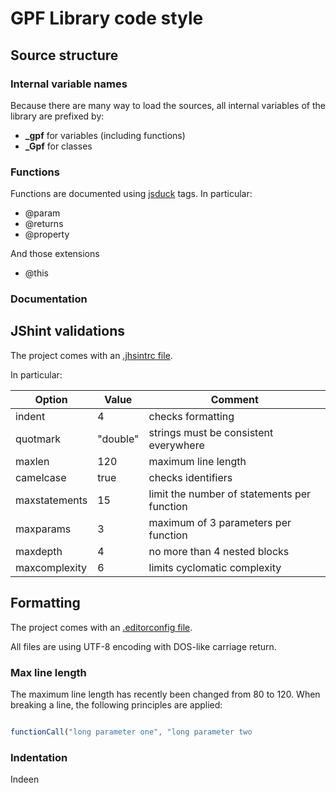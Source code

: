 # GPF Library code style

## Source structure

### Internal variable names

Because there are many way to load the sources, all internal variables of the library are prefixed by:

* **_gpf** for variables (including functions)
* **_Gpf** for classes

### Functions

Functions are documented using [jsduck](https://github.com/senchalabs/jsduck) tags.
In particular:
* @param
* @returns
* @property

And those extensions
* @this

### Documentation

## JShint validations

The project comes with an [.jhsintrc file](http://jshint.com/docs/).

In particular:

Option | Value | Comment
---- | ---- | ----
indent | 4 | checks formatting
quotmark | "double" | strings must be consistent everywhere
maxlen | 120 | maximum line length
camelcase | true | checks identifiers
maxstatements | 15 | limit the number of statements per function
maxparams | 3 | maximum of 3 parameters per function
maxdepth| 4 | no more than 4 nested blocks
maxcomplexity | 6 | limits cyclomatic complexity

## Formatting

The project comes with an [.editorconfig file](http://editorconfig.org/).

All files are using UTF-8 encoding with DOS-like carriage return.

### Max line length

The maximum line length has recently been changed from 80 to 120.
When breaking a line, the following principles are applied:

```javascript

functionCall("long parameter one", "long parameter two

```

### Indentation

Indeen


